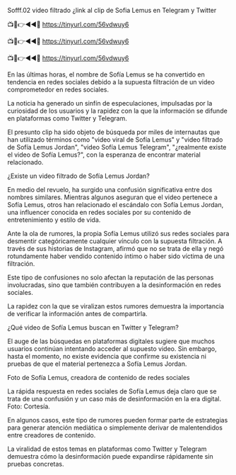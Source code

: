 Sofff.02 video filtrado ¿link al clip de Sofia Lemus en Telegram y Twitter


📺📱👉◄◄🔴 https://tinyurl.com/56vdwuy6

📺📱👉◄◄🔴 https://tinyurl.com/56vdwuy6

📺📱👉◄◄🔴 https://tinyurl.com/56vdwuy6


En las últimas horas, el nombre de Sofía Lemus se ha convertido en tendencia en redes sociales debido a la supuesta filtración de un video comprometedor en redes sociales.

La noticia ha generado un sinfín de especulaciones, impulsadas por la curiosidad de los usuarios y la rapidez con la que la información se difunde en plataformas como Twitter y Telegram.

El presunto clip ha sido objeto de búsqueda por miles de internautas que han utilizado términos como "video viral de Sofía Lemus" y "video filtrado de Sofía Lemus Jordan", "video Sofía Lemus Telegram", "¿realmente existe el video de Sofía Lemus?", con la esperanza de encontrar material relacionado.

¿Existe un video filtrado de Sofía Lemus Jordan?

En medio del revuelo, ha surgido una confusión significativa entre dos nombres similares. Mientras algunos aseguran que el video pertenece a Sofía Lemus, otros han relacionado el escándalo con Sofía Lemus Jordan, una influencer conocida en redes sociales por su contenido de entretenimiento y estilo de vida.

Ante la ola de rumores, la propia Sofía Lemus utilizó sus redes sociales para desmentir categóricamente cualquier vínculo con la supuesta filtración. A través de sus historias de Instagram, afirmó que no se trata de ella y negó rotundamente haber vendido contenido íntimo o haber sido víctima de una filtración.


Este tipo de confusiones no solo afectan la reputación de las personas involucradas, sino que también contribuyen a la desinformación en redes sociales.

La rapidez con la que se viralizan estos rumores demuestra la importancia de verificar la información antes de compartirla.

¿Qué video de Sofía Lemus buscan en Twitter y Telegram?

El auge de las búsquedas en plataformas digitales sugiere que muchos usuarios continúan intentando acceder al supuesto video. Sin embargo, hasta el momento, no existe evidencia que confirme su existencia ni pruebas de que el material pertenezca a Sofía Lemus Jordan.

Foto de Sofía Lemus, creadora de contenido de redes sociales

La rápida respuesta en redes sociales de Sofía Lemus deja claro que se trata de una confusión y un caso más de desinformación en la era digital. Foto: Cortesía.

En algunos casos, este tipo de rumores pueden formar parte de estrategias para generar atención mediática o simplemente derivar de malentendidos entre creadores de contenido.

La viralidad de estos temas en plataformas como Twitter y Telegram demuestra cómo la desinformación puede expandirse rápidamente sin pruebas concretas.
